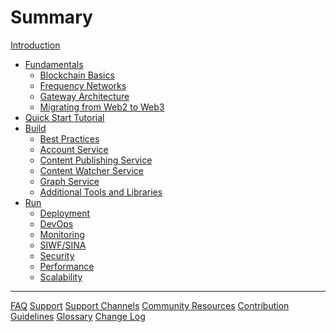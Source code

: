 # Summary

[Introduction](README.md)

- [Fundamentals](./Fundamentals/README.md)
  - [Blockchain Basics](./Fundamentals/BlockchainBasics.md)
  - [Frequency Networks](./Fundamentals/Networks.md)
  - [Gateway Architecture](./Fundamentals/Architecture.md)
  - [Migrating from Web2 to Web3](./Fundamentals/Migrating.md)
- [Quick Start Tutorial](./GettingStarted/README.md)
- [Build](./Build/README.md)
  - [Best Practices](./Build/BestPractices.md)
  - [Account Service](./Build/AccountService.md)
  - [Content Publishing Service](./Build/ContentPublisher.md)
  - [Content Watcher Service](./Build/ContentWatcher.md)
  - [Graph Service](./Build/GraphService.md)
  - [Additional Tools and Libraries](./Tools/README.md)
- [Run](./Run/README.md)
  - [Deployment](./Run/Deployment.md)
  - [DevOps]()
  - [Monitoring]()
  - [SIWF/SINA]()
  - [Security](./Run/Security.md)
  - [Performance](./Run/Performance.md)
  - [Scalability](./Run/Scalability.md)
---

[FAQ](./FAQ.md)
[Support](./Support/README.md)
[Support Channels](./Support/Channels.md)
[Community Resources](./Support/Community.md)
[Contribution Guidelines](./CONTRIBUTING.md)
[Glossary](./Glossary.md)
[Change Log](./CHANGELOG.md)
